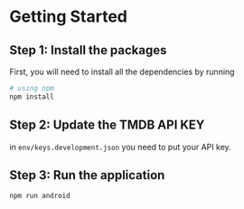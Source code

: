 # Getting Started

## Step 1: Install the packages

First, you will need to install all the dependencies by running

```bash
# using npm
npm install

```

## Step 2: Update the TMDB API KEY

in `env/keys.development.json` you need to put your API key.

## Step 3: Run the application

```bash
npm run android
```